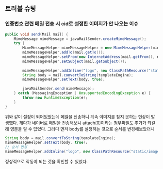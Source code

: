
## 트러블 슈팅
### 인증번호 관련 메일 전송 시 cid로 설정한 이미지가 안 나오는 이슈

```java
public void send(Mail mail) {  
    MimeMessage mimeMessage = javaMailSender.createMimeMessage();  
    try {  
        MimeMessageHelper mimeMessageHelper = new MimeMessageHelper(mimeMessage, true, "UTF-8");  
        mimeMessageHelper.addTo(mail.getTo());  
        mimeMessageHelper.setFrom(new InternetAddress(mail.getFrom(), mail.getSenderName()));  
        mimeMessageHelper.setSubject(mail.getSubject());  
         
        mimeMessageHelper.addInline("logo", new ClassPathResource("static/images/logo.png"));  
        String body = mail.convertToString(templateEngine);  
        mimeMessageHelper.setText(body, true); 
  
        javaMailSender.send(mimeMessage);  
    } catch (MessagingException | UnsupportedEncodingException e) {  
        throw new RuntimeException(e);  
    }  
}
```

위와 같이 설정이 되어있었는데 메일을 전송하니 계속 이미지를 찾지 못하는 현상이 발생했다.
게다가 네이버로 메일을 전송해보니 attach(0)이라는 첨부파일도 추가가 되길래 영문을 알 수 없었다.
그러다 먼저 body를 설정하는 것으로 순서를 변경해보았더니

```java
String body = mail.convertToString(templateEngine);  
mimeMessageHelper.setText(body, true); 
// 순서 변경
mimeMessageHelper.addInline("logo", new ClassPathResource("static/images/logo.png")); 
```

정상적으로 작동이 되는 것을 확인할 수 있었다.